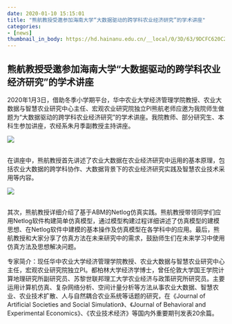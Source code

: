 ```yaml
---
date: 2020-01-10 15:15:01
title: "熊航教授受邀参加海南大学“大数据驱动的跨学科农业经济研究”的学术讲座"
categories:
- [news]
thumbnail_in_body: https://hd.hainanu.edu.cn/__local/0/3D/63/9DCFC620C2C48ABDBA4BAFCDDE4_D124EF9C_4FEAF.png?e=.png
---
```

## <div class="mdh-post_flex_center_center">熊航教授受邀参加海南大学“大数据驱动的跨学科农业经济研究”的学术讲座</div>

2020年1月3日，借助冬季小学期平台，华中农业大学经济管理学院教授、农业大数据与智慧农业研究中心主任、宏观农业研究院独立PI熊航老师应邀为我院师生做题为“大数据驱动的跨学科农业经济研究”的学术讲座。我院教师、部分研究生、本科生参加讲座，农经系朱月季副教授主持讲座。

<div class="mdh-post_textAlign_center">
<img class="mdh-post_block-item" style="max-width: 80%;margin-bottom: 16px;" src="https://hd.hainanu.edu.cn/__local/0/3D/63/9DCFC620C2C48ABDBA4BAFCDDE4_D124EF9C_4FEAF.png?e=.png"/>
</div>

在讲座中，熊航教授首先讲述了农业大数据在农业经济研究中运用的基本原理，包括农业大数据的跨学科协作、大数据背景下的农业经济研究实践及智慧农业技术采用等内容。

<div class="mdh-post_textAlign_center">
<img class="mdh-post_block-item" style="max-width: 80%;margin-bottom: 16px;" src="https://hd.hainanu.edu.cn/__local/7/6B/EC/97E8BEFC67E78DC5FE3BB009159_2C32BC3E_586EC.png?e=.png"/>
</div>

其次，熊航教授详细介绍了基于ABM的Netlog仿真实践。熊航教授带领同学们应用Netlog软件构建简单仿真模型，通过模型构建过程详细讲述了仿真模型的建模思想、在Netlog软件中建模的基本操作及仿真模型在各学科中的应用。最后，熊航教授和大家分享了仿真方法在未来研究中的需求，鼓励师生们在未来学习中使用仿真方法及思想解决问题。

专家简介：现任华中农业大学经济管理学院教授、农业大数据与智慧农业研究中心主任，宏观农业研究院独立PI。都柏林大学经济学博士，曾任伦敦大学国王学院计算地理研究所副研究员、苏黎世联邦理工大学农业经济与政策研究所研究员。主要运用计算机仿真、复杂网络分析、空间计量分析等方法从事农业大数据、智慧农业、农业技术扩散、人与自然耦合农业系统等话题的研究，在《Journal of Artificial Societies and Social Simulation》、《Journal of Behavioral and Experimental Economics》、《农业技术经济》等国内外重要期刊发表20余篇。
